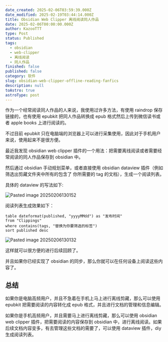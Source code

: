 ```yaml
---
date_created: 2025-02-06T03:59:39.000Z
date_modified: 2025-02-19T03:44:14.000Z
title: Obsidian Web Clipper 离线阅读同人作品
date: 2025-02-06T00:00:00.000Z
author: KazooTTT
type: Post
status: Published
tags:
  - obsidian
  - web-clipper
  - 离线阅读
  - 同人作品
finished: false
published: false
category: 软件
slug: obsidian-web-clipper-offline-reading-fanfics
description: null
toAstro: true
astroType: post
---
```


作为一个经常阅读同人作品的人来说，我使用过许多方法，有使用 raindrop 保存链接的，也有使用 epubkit 把同人作品转换成 epub 格式然后上传到微信读书或者 apple books 上进行阅读的。

不过目前 epubkit 只在电脑端的浏览器上可以进行采集使用，因此对于手机用户来说，使用起来不是很方便。

最近我发现 obsidian web clipper 插件的一个用法：把需要离线阅读或者需要经常阅读的同人作品保存到 obsidian 中。

然后通过 obsidian 手动规划菜单，或者直接使用 obsidian dataview 插件（例如筛选出剪藏文件夹中所有的包含了 你所需要的 tag 的文档），生成一个阅读列表。

具体的 dataview 的写法如下:

![Pasted image 20250206130152](<https://pictures.kazoottt.top/2025/02/20250206-Pasted%20image%2020250206130152.png>)

阅读列表生成效果如下：

```dataview
table dateformat(published, "yyyyMMdd") as "发布时间"
from "Clippings"
where contains(tags, "替换为你要筛选的标签")
sort published desc    
```

![Pasted image 20250206130132](<https://pictures.kazoottt.top/2025/02/20250206-Pasted%20image%2020250206130132.png>)

这样就可以很方便的进行后续回顾了。

并且如果你已经实现了 obsidian 的同步，那么你就可以在任何设备上阅读这些内容了。

## 总结

如果你是电脑高频用户，并且不急着在手机上马上进行离线剪藏，那么可以使用 epubkit 把需要阅读的内容转化成 epub 格式，并且进行文档的管理和信息编辑。

如果你是手机高频用户，并且需要马上进行离线剪藏，那么可以使用 obsidian web clipper 插件，把需要阅读的内容保存到 obsidian 中，进行离线阅读。如果后续文档内容变多，有去管理这些文档的需要了，可以使用 dataview 插件，diy 生成阅读列表。
